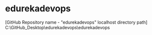 # edurekadevops
[GitHub Repository name - "edurekadevops" localhost directory path]
C:\GitHub_Desktop\edurekadevops\edurekadevops


